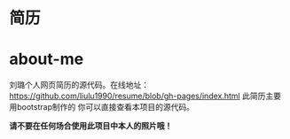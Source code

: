 
# 简历
about-me
========

刘璐个人网页简历的源代码。在线地址：https://github.com/liulu1990/resume/blob/gh-pages/index.html
此简历主要用bootstrap制作的
你可以直接查看本项目的源代码。

**请不要在任何场合使用此项目中本人的照片哦！**



